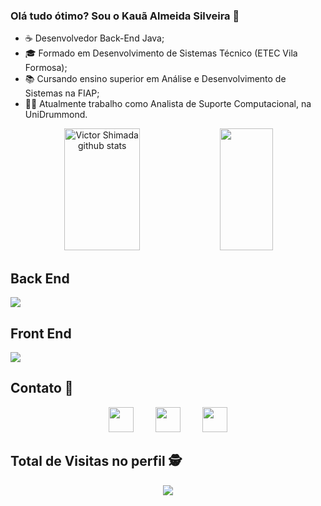 ### Olá tudo ótimo? Sou o Kauã Almeida Silveira 👋

- ☕ Desenvolvedor Back-End Java;
- 🎓 Formado em Desenvolvimento de Sistemas Técnico (ETEC Vila Formosa);
- 📚 Cursando ensino superior em Análise e Desenvolvimento de Sistemas na FIAP;
- 👨‍💻 Atualmente trabalho como Analista de Suporte Computacional, na UniDrummond.

<div align="center">  
  <img width="49%" height="195px" src="https://github-readme-stats.vercel.app/api?username=KauaAlmeidaSilveira&show_icons=true&count_private=true&hide_border=true&title_color=ffffff&icon_color=ffffff&text_color=ffffff&bg_color=0D1117" alt="Victor Shimada github stats" /> 
  <img width="41%" height="195px" src="https://github-readme-stats.vercel.app/api/top-langs/?username=KauaAlmeidaSilveira&layout=compact&hide_border=true&title_color=ffffff&text_color=ffffff&bg_color=0D1117" />
</div>

## Back End
[![](https://skillicons.dev/icons?i=java,spring,idea,hibernate,postgres,git,mongodb,maven,mysql)](https://skillicons.dev)

## Front End
[![](https://skillicons.dev/icons?i=js,ts,html,css,bootstrap,angular,java,figma)](https://skillicons.dev)

## Contato :iphone:

<div align="center">
    <a href="mailto:kaua.a.silveira@hotmail.com"><img height="40" src="https://cdn-icons-png.flaticon.com/512/732/732223.png"></a>
    &nbsp;&nbsp;&nbsp;&nbsp;&nbsp;&nbsp;&nbsp;
    <a href="https://www.linkedin.com/in/kauaalmeidasilveira/"><img height="40" src="https://cdn-icons-png.flaticon.com/512/3536/3536505.png"></a>
    &nbsp;&nbsp;&nbsp;&nbsp;&nbsp;&nbsp;&nbsp;
    <a href="https://api.whatsapp.com/send/?phone=%2B5511963689880&text&app_absent=0" target="_blank"><img height="40" src="https://cdn-icons-png.flaticon.com/512/3536/3536445.png" target="_blank"></a>
</div>

## Total de Visitas no perfil :detective:

<div align="center"> 
    <p align="center"> <img align="center" src="https://profile-counter.glitch.me/KauaAlmeidaSilveira/count.svg" /></p>
</div>
